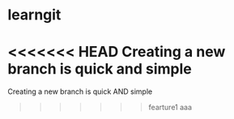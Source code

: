 # learngit
<<<<<<< HEAD
Creating a new branch is quick and simple
=======
Creating a new branch is quick AND simple
>>>>>>> fearture1
aaa
